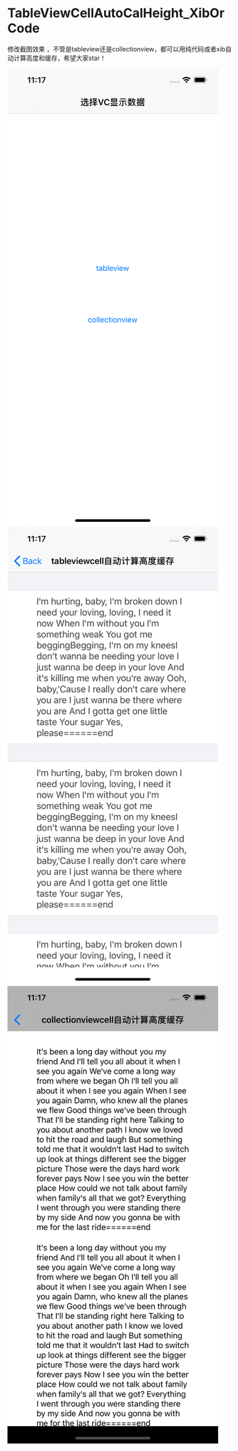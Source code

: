 # TableViewCellAutoCalHeight_XibOrCode

修改截图效果 ，不管是tableview还是collectionview，都可以用纯代码或者xib自动计算高度和缓存，希望大家star！

![image](https://github.com/huangping35/TableViewCellAutoCalHeight_XibOrCode/blob/master/TableViewCellAutoCalHeight/TableViewCellAutoCalHeight/screen/Simulator%20Screen%20Shot%20-%20iPhone%2011%20Pro%20Max%20-%202020-03-25%20at%2011.17.38.png)
![image](https://github.com/huangping35/TableViewCellAutoCalHeight_XibOrCode/blob/master/TableViewCellAutoCalHeight/TableViewCellAutoCalHeight/screen/Simulator%20Screen%20Shot%20-%20iPhone%2011%20Pro%20Max%20-%202020-03-25%20at%2011.17.41.png)
![image](https://github.com/huangping35/TableViewCellAutoCalHeight_XibOrCode/blob/master/TableViewCellAutoCalHeight/TableViewCellAutoCalHeight/screen/Simulator%20Screen%20Shot%20-%20iPhone%2011%20Pro%20Max%20-%202020-03-25%20at%2011.17.46.png)
